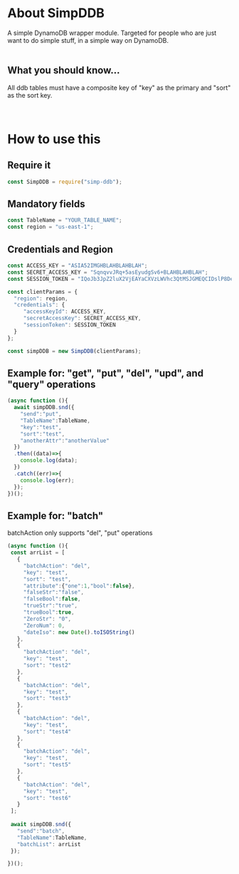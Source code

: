 # About SimpDDB 
A simple DynamoDB wrapper module. Targeted for people who are just want to do simple stuff, in a simple way on DynamoDB.
<br><br>
## What you should know...
All ddb tables must have a composite key of "key" as the primary and "sort" as the sort key. 
<br><br><br>
# How to use this 
## Require it 
```javascript
const SimpDDB = require("simp-ddb");
```

## Mandatory fields
```javascript
const TableName = "YOUR_TABLE_NAME";
const region = "us-east-1";
```

## Credentials and Region 
```javascript
const ACCESS_KEY = "ASIA52IMGHBLAHBLAHBLAH";
const SECRET_ACCESS_KEY = "SqnqvvJRq+5asEyudgSv6+BLAHBLAHBLAH";
const SESSION_TOKEN = "IQoJb3JpZ2luX2VjEAYaCXVzLWVhc3QtMSJGMEQCIDslP8DeavFrEMddVERYLONGBLAHBLAHBLAH";

const clientParams = {
  "region": region,
  "credentials": {
     "accessKeyId": ACCESS_KEY,
     "secretAccessKey": SECRET_ACCESS_KEY,
     "sessionToken": SESSION_TOKEN
  }
};

const simpDDB = new SimpDDB(clientParams);

```

## Example for: "get", "put", "del", "upd", and "query" operations 
```javascript
(async function (){
  await simpDDB.snd({
    "send":"put",
    "TableName":TableName,
    "key":"test",
    "sort":"test",
    "anotherAttr":"anotherValue"
  })
  .then((data)=>{
    console.log(data);
  })
  .catch((err)=>{
    console.log(err);
  });
})();
```

## Example for: "batch"
batchAction only supports "del", "put" operations
 ```javascript
(async function (){
  const arrList = [
    {
      "batchAction": "del",
      "key": "test",
      "sort": "test",
      "attribute":{"one":1,"bool":false},
      "falseStr":"false",
      "falseBool":false,
      "trueStr":"true",
      "trueBool":true,
      "ZeroStr": "0",
      "ZeroNum": 0,
      "dateIso": new Date().toISOString()
    },
    {
      "batchAction": "del",
      "key": "test",
      "sort": "test2"
    },
    {
      "batchAction": "del",
      "key": "test",
      "sort": "test3"
    },
    {
      "batchAction": "del",
      "key": "test",
      "sort": "test4"
    },
    {
      "batchAction": "del",
      "key": "test",
      "sort": "test5"
    },
    {
      "batchAction": "del",
      "key": "test",
      "sort": "test6"
    }
  ];
  
  await simpDDB.snd({
    "send":"batch",
    "TableName":TableName,
    "batchList": arrList
  });

})();
```

